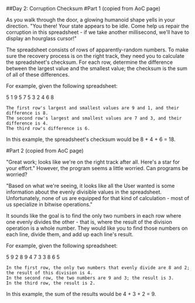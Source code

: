 ##Day 2: Corruption Checksum
#Part 1 (copied from AoC page)

As you walk through the door, a glowing humanoid shape yells in your direction. "You there! Your state appears to be idle. Come help us repair the corruption in this spreadsheet - if we take another millisecond, we'll have to display an hourglass cursor!"

The spreadsheet consists of rows of apparently-random numbers. To make sure the recovery process is on the right track, they need you to calculate the spreadsheet's checksum. For each row, determine the difference between the largest value and the smallest value; the checksum is the sum of all of these differences.

For example, given the following spreadsheet:

5 1 9 5
7 5 3
2 4 6 8

    The first row's largest and smallest values are 9 and 1, and their difference is 8.
    The second row's largest and smallest values are 7 and 3, and their difference is 4.
    The third row's difference is 6.

In this example, the spreadsheet's checksum would be 8 + 4 + 6 = 18.

#Part 2 (copied from AoC page)

"Great work; looks like we're on the right track after all. Here's a star for your effort." However, the program seems a little worried. Can programs be worried?

"Based on what we're seeing, it looks like all the User wanted is some information about the evenly divisible values in the spreadsheet. Unfortunately, none of us are equipped for that kind of calculation - most of us specialize in bitwise operations."

It sounds like the goal is to find the only two numbers in each row where one evenly divides the other - that is, where the result of the division operation is a whole number. They would like you to find those numbers on each line, divide them, and add up each line's result.

For example, given the following spreadsheet:

5 9 2 8
9 4 7 3
3 8 6 5

    In the first row, the only two numbers that evenly divide are 8 and 2; the result of this division is 4.
    In the second row, the two numbers are 9 and 3; the result is 3.
    In the third row, the result is 2.

In this example, the sum of the results would be 4 + 3 + 2 = 9.
